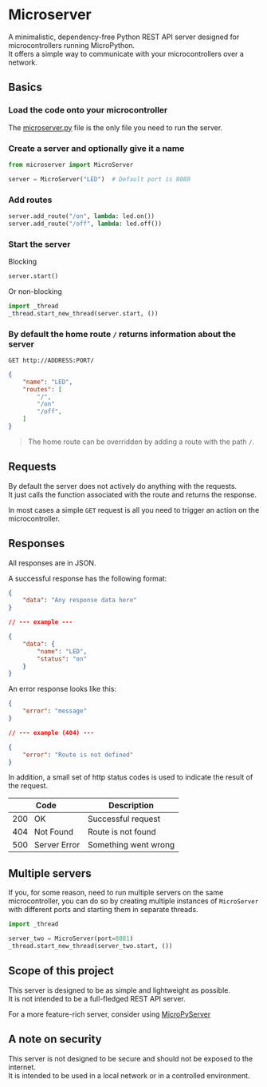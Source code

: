 # Microserver

A minimalistic, dependency-free Python REST API server designed for microcontrollers running MicroPython.  
It offers a simple way to communicate with your microcontrollers over a network.

## Basics

### Load the code onto your microcontroller

The [microserver.py](/microserver.py) file is the only file you need to run the server.

### Create a server and optionally give it a name

```python	
from microserver import MicroServer

server = MicroServer("LED")  # Default port is 8080
```
### Add routes

```python
server.add_route("/on", lambda: led.on())
server.add_route("/off", lambda: led.off())
```

### Start the server

Blocking

```python
server.start()
```
Or non-blocking

```python
import _thread
_thread.start_new_thread(server.start, ())
```

### By default the home route `/` returns information about the server

`GET http://ADDRESS:PORT/`

```json
{
    "name": "LED",
    "routes": [
        "/",
        "/on"
        "/off",
    ]
}
```
> The home route can be overridden by adding a route with the path `/`.


## Requests

By default the server does not actively do anything with the requests.  
It just calls the function associated with the route and returns the response.

In most cases a simple `GET` request is all you need to trigger an action on the microcontroller.


## Responses

All responses are in JSON.

A successful response has the following format:

```json
{
    "data": "Any response data here"
}

// --- example ---

{
    "data": {
        "name": "LED",
        "status": "on"
    }
}
```

An error response looks like this:

```json
{
    "error": "message"
}

// --- example (404) ---

{
    "error": "Route is not defined"
}
```

In addition, a small set of http status codes is used to indicate the result of the request.

| Code                     | Description          |
| ------------------------ | -------------------- |
| 200 &nbsp;  OK           | Successful request   |
| 404 &nbsp;  Not Found    | Route is not found   |
| 500 &nbsp;  Server Error | Something went wrong |

## Multiple servers

If you, for some reason, need to run multiple servers on the same microcontroller, you can do so by creating multiple instances of `MicroServer` with different ports and starting them in separate threads.

```python
import _thread

server_two = MicroServer(port=8081)
_thread.start_new_thread(server_two.start, ())
```

## Scope of this project

This server is designed to be as simple and lightweight as possible.  
It is not intended to be a full-fledged REST API server.  

For a more feature-rich server, consider using [MicroPyServer](https://github.com/troublegum/micropyserver)

## A note on security

This server is not designed to be secure and should not be exposed to the internet.  
It is intended to be used in a local network or in a controlled environment.

